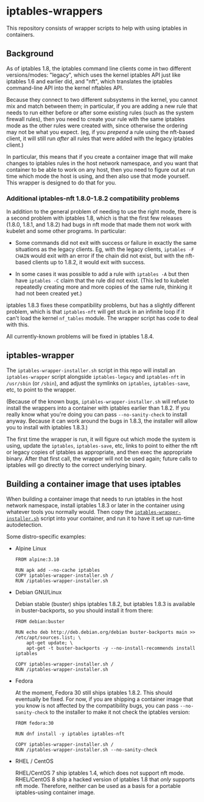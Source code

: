 # iptables-wrappers

This repository consists of wrapper scripts to help with using
iptables in containers.

## Background

As of iptables 1.8, the iptables command line clients come in two
different versions/modes: "legacy", which uses the kernel iptables API
just like iptables 1.6 and earlier did, and "nft", which translates
the iptables command-line API into the kernel nftables API.

Because they connect to two different subsystems in the kernel, you
cannot mix and match between them; in particular, if you are adding a
new rule that needs to run either before or after some existing rules
(such as the system firewall rules), then you need to create your rule
with the same iptables mode as the other rules were created with,
since otherwise the ordering may not be what you expect. (eg, if you
*prepend* a rule using the nft-based client, it will still run *after*
all rules that were added with the legacy iptables client.)

In particular, this means that if you create a container image that
will make changes to iptables rules in the host network namespace, and
you want that container to be able to work on any host, then you need
to figure out at run time which mode the host is using, and then also
use that mode yourself. This wrapper is designed to do that for you.

### Additional iptables-nft 1.8.0-1.8.2 compatibility problems

In addition to the general problem of needing to use the right mode,
there is a second problem with iptables 1.8, which is that the first
few releases (1.8.0, 1.8.1, and 1.8.2) had bugs in nft mode that made
them not work with kubelet and some other programs. In particular:

  - Some commands did not exit with success or failure in exactly the
    same situations as the legacy clients. Eg, with the legacy
    clients, `iptables -F CHAIN` would exit with an error if the chain
    did not exist, but with the nft-based clients up to 1.8.2, it
    would exit with success.

  - In some cases it was possible to add a rule with `iptables -A` but
    then have `iptables -C` claim that the rule did not exist. (This
    led to kubelet repeatedly creating more and more copies of the
    same rule, thinking it had not been created yet.)

iptables 1.8.3 fixes these compatibility problems, but has a slightly
different problem, which is that `iptables-nft` will get stuck in an
infinite loop if it can't load the kernel `nf_tables` module. The
wrapper script has code to deal with this.

All currently-known problems will be fixed in iptables 1.8.4.

## iptables-wrapper

The `iptables-wrapper-installer.sh` script in this repo will install
an `iptables-wrapper` script alongside `iptables-legacy` and
`iptables-nft` in `/usr/sbin` (or `/sbin`), and adjust the symlinks on
`iptables`, `iptables-save`, etc, to point to the wrapper.

(Because of the known bugs, `iptables-wrapper-installer.sh` will
refuse to install the wrappers into a container with iptables earlier
than 1.8.2. If you really know what you're doing you can pass
`--no-sanity-check` to install anyway. Because it can work around the
bugs in 1.8.3, the installer will allow you to install with iptables
1.8.3.)

The first time the wrapper is run, it will figure out which mode the
system is using, update the `iptables`, `iptables-save`, etc, links to
point to either the nft or legacy copies of iptables as appropriate,
and then exec the appropriate binary. After that first call, the
wrapper will not be used again; future calls to iptables will go
directly to the correct underlying binary.

## Building a container image that uses iptables

When building a container image that needs to run iptables in the host
network namespace, install iptables 1.8.3 or later in the container
using whatever tools you normally would. Then copy the
[`iptables-wrapper-installer.sh`](./iptables-wrapper-installer.sh)
script into your container, and run it to have it set up run-time
autodetection.

Some distro-specific examples:

- Alpine Linux

      FROM alpine:3.10

      RUN apk add --no-cache iptables
      COPY iptables-wrapper-installer.sh /
      RUN /iptables-wrapper-installer.sh

- Debian GNU/Linux

  Debian stable (buster) ships iptables 1.8.2, but iptables 1.8.3 is
  available in buster-backports, so you should install it from there:

      FROM debian:buster

      RUN echo deb http://deb.debian.org/debian buster-backports main >> /etc/apt/sources.list; \
          apt-get update; \
          apt-get -t buster-backports -y --no-install-recommends install iptables

      COPY iptables-wrapper-installer.sh /
      RUN /iptables-wrapper-installer.sh

- Fedora

  At the moment, Fedora 30 still ships iptables 1.8.2. This should
  eventually be fixed. For now, if you are shipping a container image
  that you know is not affected by the compatibility bugs, you can
  pass `--no-sanity-check` to the installer to make it not check the
  iptables version:

      FROM fedora:30

      RUN dnf install -y iptables iptables-nft

      COPY iptables-wrapper-installer.sh /
      RUN /iptables-wrapper-installer.sh --no-sanity-check

- RHEL / CentOS

  RHEL/CentOS 7 ship iptables 1.4, which does not support nft mode.
  RHEL/CentOS 8 ship a hacked version of iptables 1.8 that *only*
  supports nft mode. Therefore, neither can be used as a basis for a
  portable iptables-using container image.
